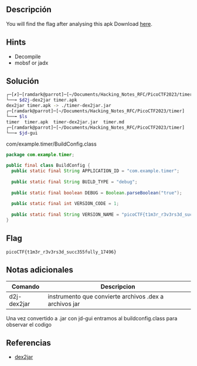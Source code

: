 ## Descripción
You will find the flag after analysing this apk Download [here](https://artifacts.picoctf.net/c/421/timer.apk).

## Hints

+ Decompile
+ mobsf or jadx

## Solución
``` bash
┌─[✗]─[ramdark@parrot]─[~/Documents/Hacking_Notes_RFC/PicoCTF2023/timer]
└──╼ $d2j-dex2jar timer.apk
dex2jar timer.apk -> ./timer-dex2jar.jar
┌─[ramdark@parrot]─[~/Documents/Hacking_Notes_RFC/PicoCTF2023/timer]
└──╼ $ls
timer  timer.apk  timer-dex2jar.jar  timer.md
┌─[ramdark@parrot]─[~/Documents/Hacking_Notes_RFC/PicoCTF2023/timer]
└──╼ $jd-gui 
``` 


com/example.timer/BuildConfig.class
``` java
package com.example.timer;

public final class BuildConfig {
  public static final String APPLICATION_ID = "com.example.timer";
  
  public static final String BUILD_TYPE = "debug";
  
  public static final boolean DEBUG = Boolean.parseBoolean("true");
  
  public static final int VERSION_CODE = 1;
  
  public static final String VERSION_NAME = "picoCTF{t1m3r_r3v3rs3d_succ355fully_17496}";
}

```


## Flag

``` picoCTF{t1m3r_r3v3rs3d_succ355fully_17496} ```


## Notas adicionales

|Comando | Descripcion |
|------------ | ------------|
| d2j-dex2jar | instrumento que convierte archivos .dex a archivos jar |

Una vez convertido a .jar con jd-gui entramos al buildconfig.class para observar el codigo 

## Referencias
+ [dex2jar](https://www.briskinfosec.com/tooloftheday/toolofthedaydetail/Dex2Jar)
